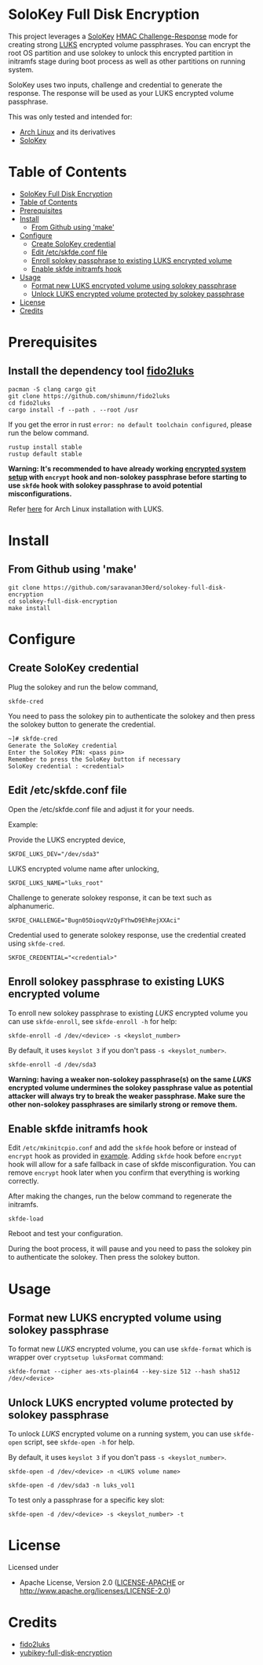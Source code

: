 # SoloKey Full Disk Encryption

This project leverages a [SoloKey](https://wiki.archlinux.org/index.php/Solo) [HMAC Challenge-Response](https://github.com/solokeys/solo-python#challenge-response) mode for creating strong [LUKS](https://gitlab.com/cryptsetup/cryptsetup) encrypted volume passphrases.  You can encrypt the root OS partition and use solokey to unlock this encrypted partition in initramfs stage during boot process as well as other partitions on running system.

SoloKey uses two inputs, challenge and credential to generate the response. The response will be used as your LUKS encrypted volume passphrase.

This was only tested and intended for:

* [Arch Linux](https://www.archlinux.org/) and its derivatives
* [SoloKey](https://solokeys.com/)

Table of Contents
=================

   * [SoloKey Full Disk Encryption](#solokey-full-disk-encryption)
   * [Table of Contents](#table-of-contents)
   * [Prerequisites](#prerequisites)
   * [Install](#install)
      * [From Github using 'make'](#from-github-using-make)
   * [Configure](#configure)
      * [Create SoloKey credential](#create-solokey-credential)
      * [Edit /etc/skfde.conf file](#edit-etcskfdeconf-file)
      * [Enroll solokey passphrase to existing LUKS encrypted volume](#enroll-solokey-passphrase-to-existing-luks-encrypted-volume)
      * [Enable skfde initramfs hook](#enable-skfde-initramfs-hook)
   * [Usage](#usage)
      * [Format new LUKS encrypted volume using solokey passphrase](#format-new-luks-encrypted-volume-using-solokey-passphrase)
      * [Unlock LUKS encrypted volume protected by solokey passphrase](#unlock-luks-encrypted-volume-protected-by-solokey-passphrase)
   * [License](#license)
   * [Credits](#credits)

# Prerequisites

## Install the dependency tool [fido2luks](https://github.com/shimunn/fido2luks)

```
pacman -S clang cargo git
git clone https://github.com/shimunn/fido2luks
cd fido2luks
cargo install -f --path . --root /usr
```

If you get the error in rust `error: no default toolchain configured`, please run the below command.

```
rustup install stable
rustup default stable
```

**Warning: It's recommended to have already working [encrypted system setup](https://wiki.archlinux.org/index.php/Dm-crypt/Encrypting_an_entire_system) with `encrypt` hook and non-solokey passphrase before starting to use `skfde` hook with solokey passphrase to avoid potential misconfigurations.**

Refer [here](https://github.com/saravanan30erd/Arch-Linux-Installation-with-LUKS/blob/master/Luks-encryption-root-partition.md) for Arch Linux installation with LUKS.

# Install

## From Github using 'make'

```
git clone https://github.com/saravanan30erd/solokey-full-disk-encryption
cd solokey-full-disk-encryption
make install
```

# Configure

## Create SoloKey credential

Plug the solokey and run the below command,

```
skfde-cred
```

You need to pass the solokey pin to authenticate the solokey and then press the solokey button to generate the credential.

```
~]# skfde-cred
Generate the SoloKey credential
Enter the SoloKey PIN: <pass pin>
Remember to press the SoloKey button if necessary
SoloKey credential : <credential>
```

## Edit /etc/skfde.conf file

Open the /etc/skfde.conf file and adjust it for your needs.

Example:

Provide the LUKS encrypted device,
```
SKFDE_LUKS_DEV="/dev/sda3"
```

LUKS encrypted volume name after unlocking,
```
SKFDE_LUKS_NAME="luks_root"
```

Challenge to generate solokey response, it can be text such as alphanumeric.
```
SKFDE_CHALLENGE="Bugn05DioqvVzQyFYhwD9EhRejXXAci"
```

Credential used to generate solokey response, use the credential created using `skfde-cred`.
```
SKFDE_CREDENTIAL="<credential>"
```

## Enroll solokey passphrase to existing LUKS encrypted volume

To enroll new solokey passphrase to existing *LUKS* encrypted volume you can use `skfde-enroll`,
see `skfde-enroll -h` for help:

```
skfde-enroll -d /dev/<device> -s <keyslot_number>
```

By default, it uses `keyslot 3` if you don't pass `-s <keyslot_number>`.

```
skfde-enroll -d /dev/sda3
```

**Warning: having a weaker non-solokey passphrase(s) on the same *LUKS* encrypted volume undermines the solokey passphrase value as potential attacker will always try to break the weaker passphrase. Make sure the other non-solokey passphrases are similarly strong or remove them.**

## Enable skfde initramfs hook

Edit `/etc/mkinitcpio.conf` and add the `skfde` hook before or instead of `encrypt` hook as provided in [example](https://wiki.archlinux.org/index.php/Dm-crypt/System_configuration#Examples). Adding `skfde` hook before `encrypt` hook will allow for a safe fallback in case of skfde misconfiguration. You can remove `encrypt` hook later when you confirm that everything is working correctly.

After making the changes, run the below command to regenerate the initramfs.

```
skfde-load
```

Reboot and test your configuration.

During the boot process, it will pause and you need to pass the solokey pin to authenticate the solokey.
Then press the solokey button.

# Usage

## Format new LUKS encrypted volume using solokey passphrase

To format new *LUKS* encrypted volume, you can use `skfde-format` which is wrapper over `cryptsetup luksFormat` command:

```
skfde-format --cipher aes-xts-plain64 --key-size 512 --hash sha512 /dev/<device>
```

## Unlock LUKS encrypted volume protected by solokey passphrase

To unlock *LUKS* encrypted volume on a running system, you can use `skfde-open` script,
see `skfde-open -h` for help.

By default, it uses `keyslot 3` if you don't pass `-s <keyslot_number>`.
```
skfde-open -d /dev/<device> -n <LUKS volume name>
```

```
skfde-open -d /dev/sda3 -n luks_vol1
```

To test only a passphrase for a specific key slot:

```
skfde-open -d /dev/<device> -s <keyslot_number> -t
```

# License

Licensed under

- Apache License, Version 2.0 ([LICENSE-APACHE](LICENSE-APACHE) or
  http://www.apache.org/licenses/LICENSE-2.0)

# Credits

- [fido2luks](https://github.com/shimunn/fido2luks)
- [yubikey-full-disk-encryption](https://github.com/agherzan/yubikey-full-disk-encryption)
